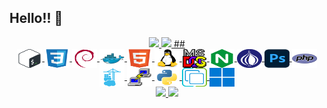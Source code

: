 ## Hello!! 👋

<div align="center" >
    <a href="https://github.com/Finallf">
        <img height="180em" src="https://github-readme-stats.vercel.app/api?username=Finallf&count_private=true&show_icons=true&theme=github_dark&include_all_commits=true&count_private=true"/>
        <img height="150em" src="https://github-readme-stats.vercel.app/api/top-langs/?username=Finallf&layout=compact&theme=github_dark"/>
##
      <div>
        <img align="center" alt="HTML" height="30" width="40" src="https://raw.githubusercontent.com/devicons/devicon/master/icons/bash/bash-original.svg">
        <img align="center" alt="HTML" height="30" width="40" src="https://raw.githubusercontent.com/devicons/devicon/master/icons/css3/css3-original.svg">
        <img align="center" alt="HTML" height="30" width="40" src="https://raw.githubusercontent.com/devicons/devicon/master/icons/debian/debian-original.svg">
        <img align="center" alt="HTML" height="30" width="40" src="https://raw.githubusercontent.com/devicons/devicon/master/icons/docker/docker-original.svg">
        <img align="center" alt="HTML" height="30" width="40" src="https://raw.githubusercontent.com/devicons/devicon/master/icons/html5/html5-original.svg">
        <img align="center" alt="HTML" height="30" width="40" src="https://raw.githubusercontent.com/devicons/devicon/master/icons/linux/linux-original.svg">
        <img align="center" alt="HTML" height="30" width="40" src="https://raw.githubusercontent.com/devicons/devicon/master/icons/msdos/msdos-original.svg">
        <img align="center" alt="HTML" height="30" width="40" src="https://raw.githubusercontent.com/devicons/devicon/master/icons/nginx/nginx-original.svg">
        <img align="center" alt="HTML" height="30" width="40" src="https://raw.githubusercontent.com/devicons/devicon/master/icons/perl/perl-original.svg">
        <img align="center" alt="HTML" height="30" width="40" src="https://raw.githubusercontent.com/devicons/devicon/master/icons/photoshop/photoshop-original.svg">
        <img align="center" alt="HTML" height="30" width="40" src="https://raw.githubusercontent.com/devicons/devicon/master/icons/php/php-original.svg">
        <img align="center" alt="HTML" height="30" width="40" src="https://raw.githubusercontent.com/devicons/devicon/master/icons/portainer/portainer-original.svg">
        <img align="center" alt="HTML" height="30" width="40" src="https://raw.githubusercontent.com/devicons/devicon/master/icons/putty/putty-original.svg">
        <img align="center" alt="HTML" height="30" width="40" src="https://raw.githubusercontent.com/devicons/devicon/master/icons/python/python-original.svg">
        <img align="center" alt="HTML" height="30" width="40" src="https://raw.githubusercontent.com/devicons/devicon/master/icons/vsphere/vsphere-original.svg">
        <img align="center" alt="HTML" height="30" width="40" src="https://raw.githubusercontent.com/devicons/devicon/master/icons/windows11/windows11-original.svg">
      </div>
        <img height="120em" src="https://github-readme-stats.vercel.app/api/pin/?username=Finallf&repo=risemode"/>
        <img height="120em" src="https://github-readme-stats.vercel.app/api/pin/?username=Finallf&repo=hands"/>
</div>


<!--
align="right" height="80em" 
align="top" height="70em"
 height="80em"
weight 

**Finallf/Finallf** is a ✨ _special_ ✨ repository because its `README.md` (this file) appears on your GitHub profile.

Here are some ideas to get you started:

- 🔭 I’m currently working on ...
- 🌱 I’m currently learning ...
- 👯 I’m looking to collaborate on ...
- 🤔 I’m looking for help with ...
- 💬 Ask me about ...
- 📫 How to reach me: ...
- 😄 Pronouns: ...
- ⚡ Fun fact: ...
-->

